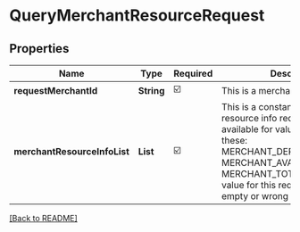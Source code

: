 # QueryMerchantResourceRequest
## Properties

| Name | Type | Required | Description |
| ------------- | ------------- | ------------- | ------------- |
| **requestMerchantId** | **String** | ☑️ | This is a merchantId of DANA |
| **merchantResourceInfoList** | **List** | ☑️ | This is a constant merchant resource info request, currently available for value of constant these: MERCHANT_DEPOSIT_BALANCE MERCHANT_AVAILABLE_BALANCE MERCHANT_TOTAL_BALANCE value for this request can't be empty or wrong constant info  |

[[Back to README]](../../../../README.md)
